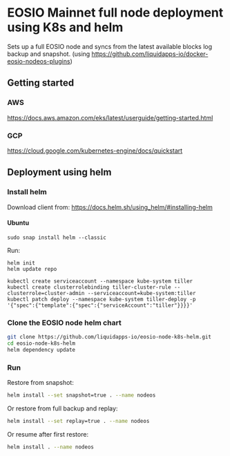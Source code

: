 # EOSIO Mainnet full node deployment using K8s and helm

Sets up a full EOSIO node and syncs from the latest available blocks log backup and snapshot. (using https://github.com/liquidapps-io/docker-eosio-nodeos-plugins)

## Getting started
### AWS
https://docs.aws.amazon.com/eks/latest/userguide/getting-started.html

### GCP
https://cloud.google.com/kubernetes-engine/docs/quickstart

## Deployment using helm
### Install helm

Download client from: https://docs.helm.sh/using_helm/#installing-helm
#### Ubuntu
```
sudo snap install helm --classic
```

Run:
```
helm init
helm update repo

kubectl create serviceaccount --namespace kube-system tiller 
kubectl create clusterrolebinding tiller-cluster-rule --clusterrole=cluster-admin --serviceaccount=kube-system:tiller 
kubectl patch deploy --namespace kube-system tiller-deploy -p '{"spec":{"template":{"spec":{"serviceAccount":"tiller"}}}}'

```
### Clone the EOSIO node helm chart
```bash
git clone https://github.com/liquidapps-io/eosio-node-k8s-helm.git
cd eosio-node-k8s-helm
helm dependency update
```

### Run
Restore from snapshot:
```bash
helm install --set snapshot=true . --name nodeos
```
Or restore from full backup and replay:
```bash
helm install --set replay=true . --name nodeos
```
Or resume after first restore:
```bash
helm install . --name nodeos
```
